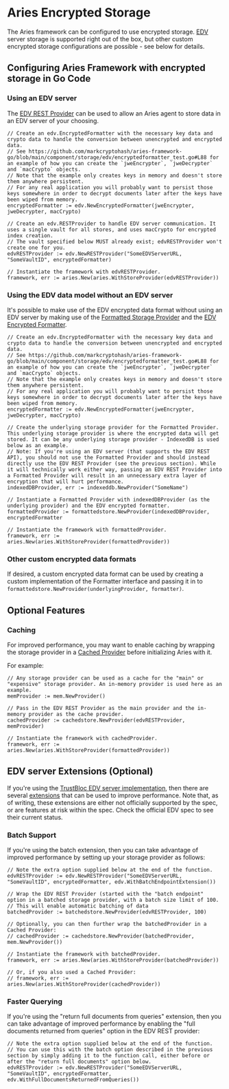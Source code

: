 # Aries Encrypted Storage

The Aries framework can be configured to use encrypted storage. [EDV](https://identity.foundation/confidential-storage/) server storage is supported right out of the box, but other custom encrypted storage configurations are possible - see below for details.

## Configuring Aries Framework with encrypted storage in Go Code

### Using an EDV server
The [EDV REST Provider](../component/storage/edv/restprovider.go) can be used to allow an Aries agent to store data in an EDV server of your choosing.
```
// Create an edv.EncryptedFormatter with the necessary key data and crypto data to handle the conversion between unencrypted and encrypted data.
// See https://github.com/markcryptohash/aries-framework-go/blob/main/component/storage/edv/encryptedformatter_test.go#L88 for an example of how you can create the `jweEncrypter`, `jweDecrypter` and `macCrypto` objects.
// Note that the example only creates keys in memory and doesn't store them anywhere persistent.
// For any real application you will probably want to persist those keys somewhere in order to decrypt documents later after the keys have been wiped from memory.
encryptedFormatter := edv.NewEncryptedFormatter(jweEncrypter, jweDecrypter, macCrypto)

// Create an edv.RESTProvider to handle EDV server communication. It uses a single vault for all stores, and uses macCrypto for encrypted index creation.
// The vault specified below MUST already exist; edvRESTProvider won't create one for you.
edvRESTProvider := edv.NewRESTProvider("SomeEDVServerURL, "SomeVaultID", encryptedFormatter)

// Instantiate the framework with edvRESTProvider.
framework, err := aries.New(aries.WithStoreProvider(edvRESTProvider))
```

### Using the EDV data model without an EDV server
It's possible to make use of the EDV encrypted data format without using an EDV server by making use of the [Formatted Storage Provider](../component/storageutil/formattedstore/formattedstore.go) and the [EDV Encrypted Formatter](../component/storage/edv/encryptedformatter.go).
```
// Create an edv.EncryptedFormatter with the necessary key data and crypto data to handle the conversion between unencrypted and encrypted data.
// See https://github.com/markcryptohash/aries-framework-go/blob/main/component/storage/edv/encryptedformatter_test.go#L88 for an example of how you can create the `jweEncrypter`, `jweDecrypter` and `macCrypto` objects.
// Note that the example only creates keys in memory and doesn't store them anywhere persistent.
// For any real application you will probably want to persist those keys somewhere in order to decrypt documents later after the keys have been wiped from memory.
encryptedFormatter := edv.NewEncryptedFormatter(jweEncrypter, jweDecrypter, macCrypto)

// Create the underlying storage provider for the Formatted Provider. This underlying storage provider is where the encrypted data will get stored. It can be any underlying storage provider - IndexedDB is used below as an example.
// Note: If you're using an EDV server (that supports the EDV REST API), you should not use the Formatted Provider and should instead directly use the EDV REST Provider (see the previous section). While it will technically work either way, passing an EDV REST Provider into a Formatted Provider will result in an unnecessary extra layer of encryption that will hurt performance.
indexedDBProvider, err := indexeddb.NewProvider("SomeName")

// Instantiate a Formatted Provider with indexedDBProvider (as the underlying provider) and the EDV encrypted formatter.
formattedProvider := formattedstore.NewProvider(indexedDBProvider, encryptedFormatter

// Instantiate the framework with formattedProvider.
framework, err := aries.New(aries.WithStoreProvider(formattedProvider))
```
### Other custom encrypted data formats
If desired, a custom encrypted data format can be used by creating a custom implementation of the Formatter interface and passing it in to `formattedstore.NewProvider(underlyingProvider, formatter)`.

## Optional Features

### Caching

For improved performance, you may want to enable caching by wrapping the storage provider in a [Cached Provider](../component/storageutil/cachedstore/cachedstore.go) before initializing Aries with it.

For example:
```
// Any storage provider can be used as a cache for the "main" or "expensive" storage provider. An in-memory provider is used here as an example.
memProvider := mem.NewProvider()

// Pass in the EDV REST Provider as the main provider and the in-memory provider as the cache provider.
cachedProvider := cachedstore.NewProvider(edvRESTProvider, memProvider)

// Instantiate the framework with cachedProvider.
framework, err := aries.New(aries.WithStoreProvider(formattedProvider))
```

## EDV server Extensions (Optional)
If you're using the [TrustBloc EDV server implementation](https://github.com/trustbloc/edv), then there are several [extensions](https://github.com/trustbloc/edv/blob/main/docs/extensions.md) that can be used to improve performance. Note that, as of writing, these extensions are either not officially supported by the spec, or are features at risk within the spec. Check the official EDV spec to see their current status.
### Batch Support
If you're using the batch extension, then you can take advantage of improved performance by setting up your storage provider as follows:

```
// Note the extra option supplied below at the end of the function.
edvRESTProvider := edv.NewRESTProvider("SomeEDVServerURL, "SomeVaultID", encryptedFormatter, edv.WithBatchEndpointExtension())

// Wrap the EDV REST Provider (started with the "batch endpoint" option in a batched storage provider, with a batch size limit of 100.
// This will enable automatic batching of data
batchedProvider := batchedstore.NewProvider(edvRESTProvider, 100)

// Optionally, you can then further wrap the batchedProvider in a Cached Provider:
// cachedProvider := cachedstore.NewProvider(batchedProvider, mem.NewProvider())

// Instantiate the framework with batchedProvider.
framework, err := aries.New(aries.WithStoreProvider(batchedProvider))

// Or, if you also used a Cached Provider:
// framework, err := aries.New(aries.WithStoreProvider(cachedProvider))

```

### Faster Querying
If you're using the "return full documents from queries" extension, then you can take advantage of improved performance by enabling the "full documents returned from queries" option in the EDV REST provider:

```
// Note the extra option supplied below at the end of the function.
// You can use this with the batch option described in the previous section by simply adding it to the function call, either before or after the "return full documents" option below. 
edvRESTProvider := edv.NewRESTProvider("SomeEDVServerURL, "SomeVaultID", encryptedFormatter, edv.WithFullDocumentsReturnedFromQueries())
```
